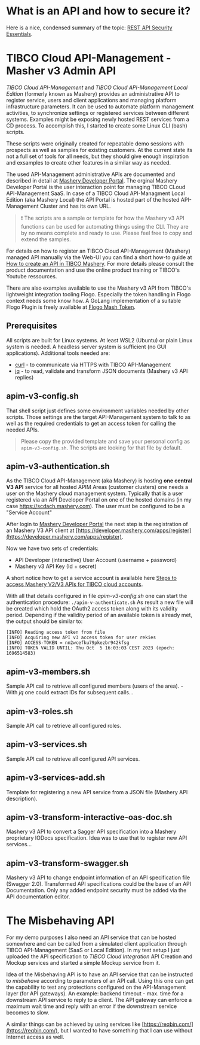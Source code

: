 # What is an API and how to secure it?

Here is a nice, condensed summary of the topic: [REST API Security Essentials](https://dzone.com/refcardz/rest-api-security-1?utm_campaign=APISecurity%20newsletter&utm_medium=email&_hsmi=209205925&_hsenc=p2ANqtz-8YY0znOLBVIaYFIFRQ54YBKVsKyuAx_WpZdDb1laM8C69eTFLiHVPvM-ukYU0zhPQu4uZKECjdCQmnC4rVoGhBo4LS7Q&utm_content=209185698&utm_source=hs_email).

# TIBCO Cloud API-Management - Masher v3 Admin API

*TIBCO Cloud API-Management* and *TIBCO Cloud API-Management Local Edition* (formerly known as Mashery) provides an administrative API to register service, users and client applications and managing platform infrastructure parameters. It can be used to automate platform management activities, to synchronize settings or registered services between different systems. Examples might be exposing newly hosted REST services from a CD process. To accomplish this, I started to create some Linux CLI (bash) scripts.

These scripts were originally created for repeatable demo sessions with prospects as well as samples for existing customers. At the current state its not a full set of tools for all needs, but they should give enough inspiration and exsamples to create other features in a similar way as needed.

The used API-Management administrative APIs are documented and described in detail at [Mashery Developer Portal](https://developer.mashery.com/). The orginal Mashery Developer Portal is the user interaction point for managing TIBCO CLoud API-Management SaaS. In case of a TIBCO Cloud API-Managment Local Edition (aka Mashery Local) the API Portal is hosted part of the hosted API-Management Cluster and has its own URL.

> :exclamation: The scripts are a sample or template for how the Mashery v3 API functions can be used for automating things using the CLI. They are by no means complete and ready to use. Please feel free to copy and extend the samples.

For details on how to register an TIBCO Cloud API-Management (Mashery) managed API manually via the Web-UI you can find a short how-to guide at [How to create an API in TIBCO Mashery](https://rsdigitech.com/posts/how-to-create-an-api-in-tibco-mashery). For more details please consult the product documentation and use the online product training or TIBCO's Youtube ressources.

There are also examples available to use the Mashery v3 API from TIBCO's lightweight integration tooling Flogo. Especially the token handling in Flogo context needs some know how. A GoLang implementation of a suitable Flogo Plugin is freely available at [Flogo Mash Token](https://github.com/project-flogo/tibco-contrib/tree/master/activity/mashtoken).

## Prerequisites

All scripts are built for Linux systems. At least WSL2 (Ubuntu) or plain Linux system is needed. A headless server system is sufficient (no GUI applications).
Additional tools needed are:
* [curl](https://curl.se/) - to communicate via HTTPS with TIBCO API-Management
* [jq](https://jqlang.github.io/jq/) - to read, validate and transform JSON documents (Mashery v3 API replies)

## apim-v3-config.sh

That shell script just defines some environment variables needed by other scripts. Those settings are the target API-Management system to talk to as well as the required credentials to get an access token for calling the needed APIs.

> Please copy the provided template and save your personal config as `apim-v3-config.sh`. The scripts are looking for that file by default.

## apim-v3-authentication.sh

As the TIBCO Cloud API-Management (aka Mashery) is hosting **one central V3 API** service for all hosted APIM Areas (customer clusters) one needs a user on the Mashery cloud management system. Typically that is a user registered via an API Developer Portal on one of the hosted domains (in my case https://scdach.mashery.com). The user must be configured to be a "Service Account"

After login to [Mashery Developer Portal](https://developer.mashery.com/) the next step is the registration of an Mashery V3 API client at [https://developer.mashery.com/apps/register](https://developer.mashery.com/apps/register).

Now we have two sets of credentials:
* API Developer (interactive) User Account (username + password)
* Mashery v3 API Key (Id + secret)

A short notice how to get a service account is available here [Steps to access Mashery V2/V3 APIs for TIBCO cloud accounts](https://support.tibco.com/s/article/Steps-to-access-Mashery-V2-V3-APIs-for-TIBCO-cloud-accounts).

With all that details configured in file *apim-v3-config.sh* one can start the authentication procedure: `./apim-v-authenticate.sh` As result a new file will be created which hold the OAuth2 access token along with its validity period. Depending if the validity period of an available token is already met, the output should be similar to:

```
[INFO] Reading access token from file
[INFO] Acquiring new API v3 access token for user rekies
[INFO] ACCESS-TOKEN = nn2wcefku79pkezbr942kfsg
[INFO] TOKEN VALID UNTIL: Thu Oct  5 16:03:03 CEST 2023 (epoch: 1696514583)
```

## apim-v3-members.sh

Sample API call to retrieve all configured members (users of the area). - With *jq* one could extract IDs for subsequent calls...

## apim-v3-roles.sh

Sample API call to retrieve all configured roles.

## apim-v3-services.sh

Sample API call to retrieve all configured API services.

## apim-v3-services-add.sh

Template for registering a new API service from a JSON file (Mashery API description).

## apim-v3-transform-interactive-oas-doc.sh

Mashery v3 API to convert a Sagger API specification into a Mashery proprietary IODocs specification. Idea was to use that to register new API services...

## apim-v3-transform-swagger.sh

Mashery v3 API to change endpoint information of an API specification file (Swagger 2.0). Transformed API specifications could be the base of an API Documentation. Only any added endpoint security must be added via the API documentation editor.


# The Misbehaving API

For my demo purposes I also need an API service that can be hosted somewhere and can be called from a simulated client application through TIBCO API-Management (SaaS or Local Edition). In my test setup I just uploaded the API specification to *TIBCO Cloud Integration* API Creation and Mockup services and started a simple Mockup service from it.

Idea of the Misbehaving API is to have an API service that can be instructed to *misbehave* according to parameters of an API call. Using this one can get the capability to test any protections configured on the API-Management layer (for API gateways). An example: backend timeout - max. time for a downstream API service to reply to a client. The API gateway can enforce a maximum wait time and reply with an error if the downstream service becomes to slow.

A similar things can be achieved by using services like [https://reqbin.com/](https://reqbin.com/), but I wanted to have something that I can use without Internet access as well.
